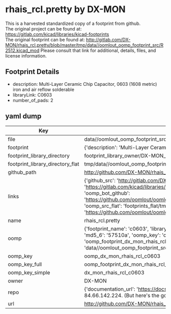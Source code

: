 # rhais_rcl.pretty by DX-MON  
This is a harvested standardized copy of a footprint from github.  
The original project can be found at:  
https://gitlab.com/kicad/libraries/kicad-footprints  
The original footprint can be found at:
http://gitlab.com/DX-MON/rhais_rcl.pretty/blob/master/tmp/data//oomlout_oomp_footprint_src/R2512.kicad_mod
Please consult that link for additional, details, files, and license information.  
## Footprint Details
* description: Multi-Layer Ceramic Chip Capacitor, 0603 (1608 metric) iron and air reflow solderable  
* libraryLink: C0603  
* number_of_pads: 2  
## yaml dump  
| Key | Value |  
| --- | --- |  
| file | data//oomlout_oomp_footprint_src/rhais_rcl.pretty/C0603.kicad_mod |  
| footprint | {'description': 'Multi-Layer Ceramic Chip Capacitor, 0603 (1608 metric) iron and air reflow solderable', 'libraryLink': 'C0603', 'number_of_pads': 2} |  
| footprint_library_directory | footprint_library_owner/DX-MON_rhais_rcl.pretty |  
| footprint_library_directory_flat | tmp/data//oomlout_oomp_footprint_src/footprints_flat/dx_mon_rhais_rcl_c0603/working |  
| github_path | http://github.com/DX-MON/rhais_rcl.pretty/blob/master/tmp/data//oomlout_oomp_footprint_src/C0603.kicad_mod |  
| links | {'github_src': 'http://gitlab.com/DX-MON/rhais_rcl.pretty/blob/master/tmp/data//oomlout_oomp_footprint_src/R2512.kicad_mod', 'github_src_repo': 'https://gitlab.com/kicad/libraries/kicad-footprints', 'oomp_bot': 'tmp/data//oomlout_oomp_footprint_src/footprints/dx_mon_rhais_rcl_c0603/working', 'oomp_bot_github': 'https://github.com/oomlout/oomlout_oomp_footprint_bot/tree/main/tmp/data//oomlout_oomp_footprint_src/footprints/dx_mon_rhais_rcl_c0603/working', 'oomp_src_flat': 'footprints_flat/tmp/data//oomlout_oomp_footprint_src/footprints_flat/dx_mon_rhais_rcl_c0603/working', 'oomp_src_flat_github': 'https://github.com/oomlout/oomlout_oomp_footprint_src/tree/main/tmp/data//oomlout_oomp_footprint_src/footprints_flat/dx_mon_rhais_rcl_c0603/working'} |  
| name | rhais_rcl.pretty |  
| oomp | {'footprint_name': 'c0603', 'library_name': 'rhais_rcl', 'md5': '57510a3711d39ea8408cc76f47fb9ccd', 'md5_10': '57510a3711', 'md5_5': '57510', 'md5_6': '57510a', 'oomp_key': 'oomp_dx_mon_rhais_rcl_c0603', 'oomp_key_extra': 'oomp_footprint_dx_mon_rhais_rcl_c0603', 'oomp_key_full': 'oomp_footprint_dx_mon_rhais_rcl_c0603_57510a', 'oomp_key_simple': 'dx_mon_rhais_rcl_c0603', 'original_filename': 'data//oomlout_oomp_footprint_src/rhais_rcl.pretty/C0603.kicad_mod', 'owner_name': 'dx_mon'} |  
| oomp_key | oomp_dx_mon_rhais_rcl_c0603 |  
| oomp_key_full | oomp_footprint_dx_mon_rhais_rcl_c0603 |  
| oomp_key_simple | dx_mon_rhais_rcl_c0603 |  
| owner | DX-MON |  
| repo | {'documentation_url': 'https://docs.github.com/rest/overview/resources-in-the-rest-api#rate-limiting', 'message': "API rate limit exceeded for 84.66.142.224. (But here's the good news: Authenticated requests get a higher rate limit. Check out the documentation for more details.)"} |  
| url | http://github.com/DX-MON/rhais_rcl.pretty |  

